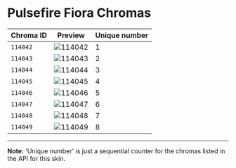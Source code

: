 # Pulsefire Fiora Chromas

| Chroma ID | Preview | Unique number |
|---|---|---|
| `114042` | ![114042](https://raw.communitydragon.org/latest/plugins/rcp-be-lol-game-data/global/default/v1/champion-chroma-images/114/114042.png) | 1 |
| `114043` | ![114043](https://raw.communitydragon.org/latest/plugins/rcp-be-lol-game-data/global/default/v1/champion-chroma-images/114/114043.png) | 2 |
| `114044` | ![114044](https://raw.communitydragon.org/latest/plugins/rcp-be-lol-game-data/global/default/v1/champion-chroma-images/114/114044.png) | 3 |
| `114045` | ![114045](https://raw.communitydragon.org/latest/plugins/rcp-be-lol-game-data/global/default/v1/champion-chroma-images/114/114045.png) | 4 |
| `114046` | ![114046](https://raw.communitydragon.org/latest/plugins/rcp-be-lol-game-data/global/default/v1/champion-chroma-images/114/114046.png) | 5 |
| `114047` | ![114047](https://raw.communitydragon.org/latest/plugins/rcp-be-lol-game-data/global/default/v1/champion-chroma-images/114/114047.png) | 6 |
| `114048` | ![114048](https://raw.communitydragon.org/latest/plugins/rcp-be-lol-game-data/global/default/v1/champion-chroma-images/114/114048.png) | 7 |
| `114049` | ![114049](https://raw.communitydragon.org/latest/plugins/rcp-be-lol-game-data/global/default/v1/champion-chroma-images/114/114049.png) | 8 |

---

**Note:** 'Unique number' is just a sequential counter for the chromas listed in the API for this skin.
